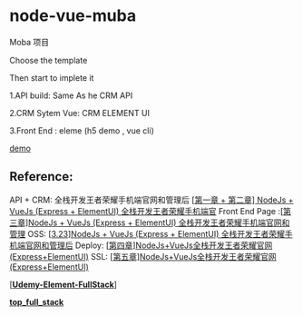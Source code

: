 # node-vue-muba

Moba 项目

Choose the  template

Then start to implete it



1.API build: Same As he CRM API

2.CRM Sytem Vue: CRM ELEMENT UI

3.Front End : eleme (h5 demo , vue cli)

[demo](https://pvp.qq.com/m/)

## Reference:

API + CRM: 全栈开发王者荣耀手机端官网和管理后 [[第一章 + 第二章\] NodeJs + VueJs (Express + ElementUI) 全栈开发王者荣耀手机端官](https://www.bilibili.com/video/BV1A4411Y7fi)
Front End Page :[[第三章\]NodeJs + VueJs (Express + ElementUI) 全栈开发王者荣耀手机端官网和管理](https://www.bilibili.com/video/BV1S4411W79F)
OSS: [[3.23\]NodeJs + VueJs (Express + ElementUI) 全栈开发王者荣耀手机端官网和管理后](https://www.bilibili.com/video/BV1j4411c7Ai)
Deploy: [[第四章\]NodeJs+VueJs全栈开发王者荣耀官网(Express+ElementUI)](https://www.bilibili.com/video/BV18t411L7Lg)
SSL: [[第五章\]NodeJs+VueJs全栈开发王者荣耀官网(Express+ElementUI)](https://www.bilibili.com/video/BV17t411N7kQ)



[**[Udemy-Element-FullStack](https://github.com/GlennOu66304/Udemy-Element-FullStack)**]

**[top_full_stack](https://github.com/GlennOu66304/top_full_stack)**


